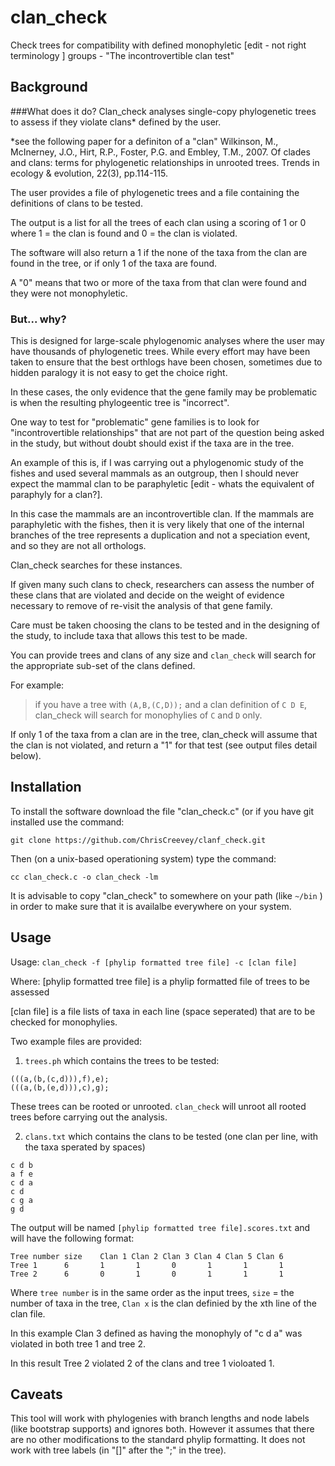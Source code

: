 # clan_check
Check trees for compatibility with defined monophyletic [edit - not right terminology ] groups - "The incontrovertible clan test" 

## Background
###What does it do?
Clan_check analyses single-copy phylogenetic trees to assess if they violate clans* defined by the user. 

*see the following paper for a definiton of a "clan"
Wilkinson, M., McInerney, J.O., Hirt, R.P., Foster, P.G. and Embley, T.M., 2007. Of clades and clans: terms for phylogenetic relationships in unrooted trees. Trends in ecology & evolution, 22(3), pp.114-115.

The user provides a file of phylogenetic trees and a file containing the definitions of clans to be tested.

The output is a list for all the trees of each clan using a scoring of 1 or 0 where 1 = the clan is found and 0 = the clan is violated.

The software will also return a 1 if the none of the taxa from the clan are found in the tree, or if only 1 of the taxa are found.

A "0" means that two or more of the taxa from that clan were found and they were not monophyletic.

### But... why?
This is designed for large-scale phylogenomic analyses where the user may have thousands of phylogenetic trees. While every effort may have been taken to ensure that the best orthlogs have been chosen, sometimes due to hidden paralogy it is not easy to get the choice right.

In these cases, the only evidence that the gene family may be problematic is when the resulting phylogeentic tree is "incorrect".

One way to test for "problematic" gene families is to look for "incontrovertible relationships" that are not part of the question being asked in the study, but without doubt should exist if the taxa are in the tree.

An example of this is, if I was carrying out a phylogenomic study of the fishes and used several mammals as an outgroup, then I should never expect the mammal clan to be paraphyletic [edit - whats the equivalent of paraphyly for a clan?].

In this case the mammals are an incontrovertible clan. If the mammals are paraphyletic with the fishes, then it is very likely that one of the internal branches of the tree represents a duplication and not a speciation event, and so they are not all orthologs.

Clan_check searches for these instances.

If given many such clans to check, researchers can assess the number of these clans that are violated and decide on the weight of evidence necessary to remove of re-visit the analysis of that gene family.

Care must be taken choosing the clans to be tested and in the designing of the study, to include taxa that allows this test to be made.

You can provide trees and clans of any size and `clan_check` will search for the appropriate sub-set of the clans defined.

For example: 
>if you have a tree with `(A,B,(C,D));` and a clan definition of `C D E`, clan_check will search for monophylies of `C` and `D` only. 

If only 1 of the taxa from a clan are in the tree, clan_check will assume that the clan is not violated, and return a "1" for that test (see output files detail below).

## Installation

To install the software download the file "clan_check.c" (or if you have git installed use the command:

```
git clone https://github.com/ChrisCreevey/clanf_check.git
```

Then (on a unix-based operationing system) type the command:

```
cc clan_check.c -o clan_check -lm
```

It is advisable to copy "clan_check" to somewhere on your path (like `~/bin` ) in order to make sure that it is availalbe everywhere on your system.


## Usage

Usage: `clan_check -f [phylip formatted tree file] -c [clan file] `

  Where: [phylip formatted tree file] is a phylip formatted file of trees to be assessed
  
  [clan file] is a file lists of taxa in each line (space seperated) that are to be checked for monophylies.
  
Two example files are provided:

1) `trees.ph` which contains the trees to be tested:

```
(((a,(b,(c,d))),f),e);
(((a,(b,(e,d))),c),g);
```
These trees can be rooted or unrooted. `clan_check` will unroot all rooted trees before carrying out the analysis.


2) `clans.txt` which contains the clans to be tested (one clan per line, with the taxa sperated by spaces)

```
c d b
a f e
c d a
c d
c g a
g d
```

The output will be named `[phylip formatted tree file].scores.txt` and will have the following format:

```
Tree number size    Clan 1 Clan 2 Clan 3 Clan 4 Clan 5 Clan 6
Tree 1      6       1       1       0       1       1       1
Tree 2      6       0       1       0       1       1       1
```
Where `tree number` is in the same order as the input trees, `size` = the number of taxa in the tree, `Clan x` is the clan definied by the xth line of the clan file.

In this example Clan 3 defined as having the monophyly of "c d a" was violated in both tree 1 and tree 2.

In this result Tree 2 violated 2 of the clans and tree 1 violoated 1.

## Caveats

This tool will work with phylogenies with branch lengths and node labels (like bootstrap supports) and ignores both. However it assumes that there are no other modifications to the standard phylip formatting. It does not work with tree labels (in "[]" after the ";" in the tree).





